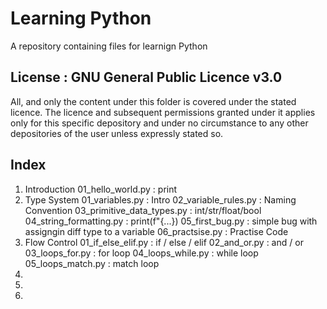 # Learning Python

A repository containing files for learnign Python 

## License : GNU General Public Licence v3.0

All, and only the content under this folder is covered under the stated licence. The licence and subsequent permissions granted under it applies only for this specific depository and under no circumstance to any other depositories of the user unless expressly stated so.

## Index

1. Introduction
    01_hello_world.py           : print
2. Type System
    01_variables.py             : Intro
    02_variable_rules.py        : Naming Convention 
    03_primitive_data_types.py  : int/str/float/bool
    04_string_formatting.py     : print(f"{...})
    05_first_bug.py             : simple bug with assigngin diff type to a variable
    06_practsise.py             : Practise Code
3. Flow Control
    01_if_else_elif.py          : if / else / elif 
    02_and_or.py                : and / or
    03_loops_for.py             : for loop
    04_loops_while.py           : while loop
    05_loops_match.py           : match loop
4. 
5. 
6. 

